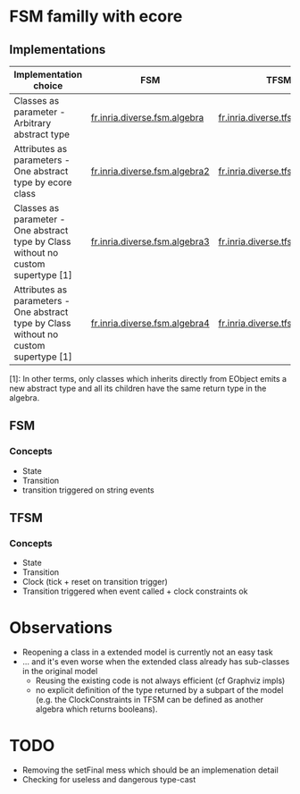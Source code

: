 # FSM familly with ecore

## Implementations

| Implementation choice                    | FSM                                      | TFSM                                     |
| ---------------------------------------- | ---------------------------------------- | ---------------------------------------- |
| Classes as parameter - Arbitrary abstract type | [fr.inria.diverse.fsm.algebra](fr.inria.diverse.fsm.algebra) | [fr.inria.diverse.tfsm.algebra](fr.inria.diverse.tfsm.algebra) |
| Attributes as parameters - One abstract type by ecore class | [fr.inria.diverse.fsm.algebra2](fr.inria.diverse.fsm.algebra2) | [fr.inria.diverse.tfsm.algebra2](fr.inria.diverse.tfsm.algebra2) |
| Classes as parameter - One abstract type by Class without no custom supertype [1] | [fr.inria.diverse.fsm.algebra3](fr.inria.diverse.fsm.algebra3) | [fr.inria.diverse.tfsm.algebra3](fr.inria.diverse.tfsm.algebra3)  |
| Attributes as parameters - One abstract type by Class without no custom supertype [1] | [fr.inria.diverse.fsm.algebra4](fr.inria.diverse.fsm.algebra4)  | [fr.inria.diverse.tfsm.algebra4](fr.inria.diverse.tfsm.algebra4)  |

[1]: In other terms, only classes which inherits directly from EObject emits a new abstract type and all its children have the same return type in the algebra.

## FSM

### Concepts

- State
- Transition
- transition triggered on string events

## TFSM

### Concepts

- State
- Transition
- Clock (tick + reset on transition trigger)
- Transition triggered when event called + clock constraints ok

# Observations
*   Reopening a class in a extended model is currently not an easy task
*   ... and it's even worse when the extended class already has sub-classes in the original model
    * Reusing the existing code is not always efficient (cf Graphviz impls)
    * no explicit definition of the type returned by a subpart of the model (e.g. the ClockConstraints in TFSM can be defined as another algebra which returns booleans).

# TODO
  * Removing the setFinal mess which should be an implemenation detail
  * Checking for useless and dangerous type-cast
